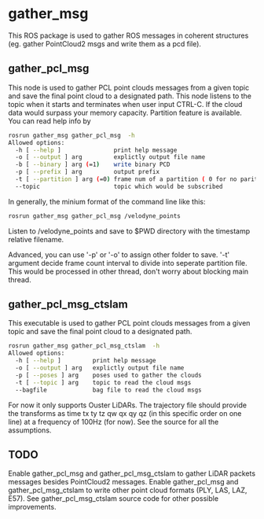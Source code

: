 # gather_msg
This ROS package is used to gather ROS messages in coherent structures (eg. gather PointCloud2 msgs and write them as a pcd file).

## gather_pcl_msg
This node is used to gather PCL point clouds messages from a given topic and save the final point cloud to a designated path. This node listens to the topic when it starts and terminates when user input CTRL-C.
If the cloud data would surpass your memory capacity. Partition feature is available.
You can read help info by
```bash
rosrun gather_msg gather_pcl_msg  -h
Allowed options:
  -h [ --help ]               print help message
  -o [ --output ] arg         explictly output file name
  -b [ --binary ] arg (=1)    write binary PCD
  -p [ --prefix ] arg         output prefix
  -t [ --partition ] arg (=0) frame num of a partition ( 0 for no parititon)
  --topic                     topic which would be subscribed
```
In generally, the minium format of the command line like this:
```bash
rosrun gather_msg gather_pcl_msg /velodyne_points
```
Listen to /velodyne_points and save to $PWD directory with the timestamp relative filename.

Advanced, you can use '-p' or '-o' to assign other folder to save.
'-t' argument decide frame count interval to divide into seperate partition file. This would be processed in other thread, don't worry about blocking main thread.

## gather_pcl_msg_ctslam
This executable is used to gather PCL point clouds messages from a given topic and save the final point cloud to a designated path.
```bash
rosrun gather_msg gather_pcl_msg_ctslam  -h
Allowed options:
  -h [ --help ]         print help message
  -o [ --output ] arg   explictly output file name
  -p [ --poses ] arg    poses used to gather the clouds
  -t [ --topic ] arg    topic to read the cloud msgs
  --bagfile             bag file to read the cloud msgs
```
For now it only supports Ouster LiDARs. The trajectory file should provide the transforms as time tx ty tz qw qx qy qz (in this specific order on one line) at a frequency of 100Hz (for now). See the source for all the assumptions.

## TODO
Enable gather_pcl_msg and gather_pcl_msg_ctslam to gather LiDAR packets messages besides PointCloud2 messages.
Enable gather_pcl_msg and gather_pcl_msg_ctslam to write other point cloud formats (PLY, LAS, LAZ, E57).
See gather_pcl_msg_ctslam source code for other possible improvements.